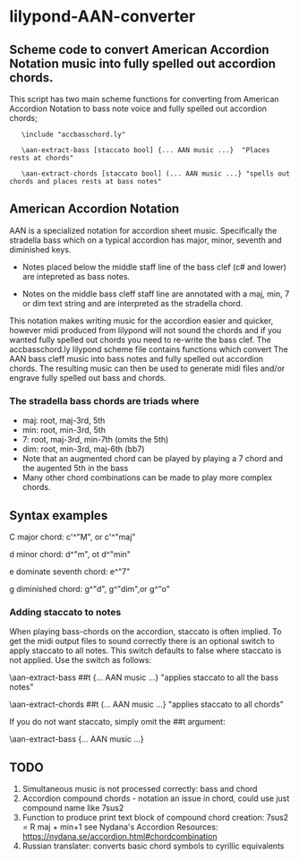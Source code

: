 # lilypond-AAN-converter
## Scheme code to convert American Accordion Notation music into fully spelled out accordion chords.
This script has two main scheme functions for converting from American 
Accordion Notation to bass note voice and fully spelled out accordion
chords;

       \include "accbasschord.ly"

       \aan-extract-bass [staccato bool] {... AAN music ...}  "Places rests at chords"
       
       \aan-extract-chords [staccato bool] (... AAN music ...} "spells out chords and places rests at bass notes"

## American Accordion Notation
AAN is a specialized notation for accordion sheet music.  Specifically the stradella bass which on a typical accordion has major, minor, seventh and diminished keys.  

* Notes placed below the middle staff line of the bass clef (c# and lower) are intepreted as bass notes.   

* Notes on the middle bass cleff staff line are annotated with a maj, min, 7 or dim text string and are interpreted as the stradella chord. 

This notation makes writing music for the accordion easier and quicker, however midi produced from lilypond will not sound the chords and if you wanted fully spelled out chords you need to re-write the bass clef.
The accbasschord.ly lilypond scheme file contains functions which convert  The AAN bass cleff music into bass notes and fully spelled out accordion chords.  The resulting music can then be used to generate midi files and/or engrave fully spelled out bass and chords.
### The stradella bass chords are triads where
* maj: root, maj-3rd, 5th
* min: root, min-3rd, 5th
* 7: root, maj-3rd, min-7th   (omits the 5th)
* dim: root, min-3rd, maj-6th (bb7)
* Note that an augmented chord can be played by playing a 7 chord and the augented 5th in the bass
* Many other chord combinations can be made to play more complex chords.

## Syntax examples
C major chord: c'^"M", or  c'^"maj"

d minor chord: d^"m", ot d^"min"

e dominate seventh chord: e^"7"

g diminished chord: g^"d", g^"dim",or g^"o"

### Adding staccato to notes
When playing bass-chords on the accordion, staccato is often implied.  To get the midi output files to sound correctly there is an optional switch to apply staccato to all notes.
This switch defaults to false where staccato is not applied.  Use the switch as follows:

 \aan-extract-bass ##t {... AAN music ...}  "applies staccato to all the bass notes"
       
 \aan-extract-chords ##t (... AAN music ...} "applies staccato to all chords"

 If you do not want staccato, simply omit the ##t argument:

 \aan-extract-bass  {... AAN music ...}

 

## TODO
  1. Simultaneous music is not processed correctly: bass and chord
  2. Accordion compound chords - notation an issue in chord, could use just compound name like 7sus2
  3. Function to produce print text block of compound chord creation:  7sus2 = R maj + min+1 see Nydana's Accordion Resources: https://nydana.se/accordion.html#chordcombination
  4. Russian translater:  converts basic chord symbols to cyrillic equivalents 

